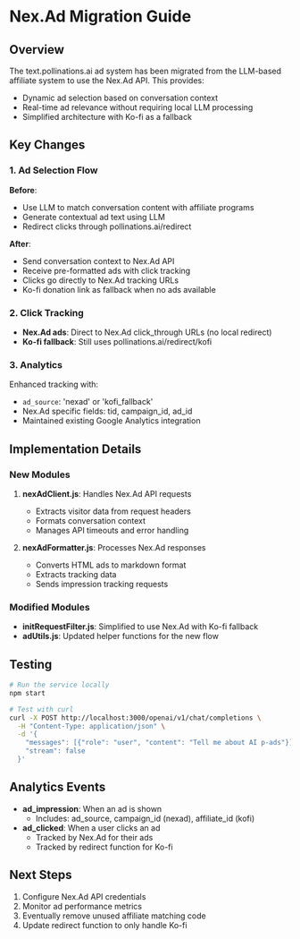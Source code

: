 # Nex.Ad Migration Guide

## Overview
The text.pollinations.ai ad system has been migrated from the LLM-based affiliate system to use the Nex.Ad API. This provides:
- Dynamic ad selection based on conversation context
- Real-time ad relevance without requiring local LLM processing
- Simplified architecture with Ko-fi as a fallback

## Key Changes

### 1. Ad Selection Flow
**Before**: 
- Use LLM to match conversation content with affiliate programs
- Generate contextual ad text using LLM
- Redirect clicks through pollinations.ai/redirect

**After**:
- Send conversation context to Nex.Ad API
- Receive pre-formatted ads with click tracking
- Clicks go directly to Nex.Ad tracking URLs
- Ko-fi donation link as fallback when no ads available

### 2. Click Tracking
- **Nex.Ad ads**: Direct to Nex.Ad click_through URLs (no local redirect)
- **Ko-fi fallback**: Still uses pollinations.ai/redirect/kofi

### 3. Analytics
Enhanced tracking with:
- `ad_source`: 'nexad' or 'kofi_fallback'
- Nex.Ad specific fields: tid, campaign_id, ad_id
- Maintained existing Google Analytics integration

## Implementation Details

### New Modules
1. **nexAdClient.js**: Handles Nex.Ad API requests
   - Extracts visitor data from request headers
   - Formats conversation context
   - Manages API timeouts and error handling

2. **nexAdFormatter.js**: Processes Nex.Ad responses
   - Converts HTML ads to markdown format
   - Extracts tracking data
   - Sends impression tracking requests

### Modified Modules
- **initRequestFilter.js**: Simplified to use Nex.Ad with Ko-fi fallback
- **adUtils.js**: Updated helper functions for the new flow

## Testing
```bash
# Run the service locally
npm start

# Test with curl
curl -X POST http://localhost:3000/openai/v1/chat/completions \
  -H "Content-Type: application/json" \
  -d '{
    "messages": [{"role": "user", "content": "Tell me about AI p-ads"}],
    "stream": false
  }'
```

## Analytics Events
- **ad_impression**: When an ad is shown
  - Includes: ad_source, campaign_id (nexad), affiliate_id (kofi)
- **ad_clicked**: When a user clicks an ad
  - Tracked by Nex.Ad for their ads
  - Tracked by redirect function for Ko-fi

## Next Steps
1. Configure Nex.Ad API credentials
2. Monitor ad performance metrics
3. Eventually remove unused affiliate matching code
4. Update redirect function to only handle Ko-fi
